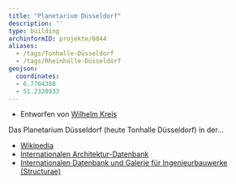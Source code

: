 ```yaml
---
title: "Planetarium Düsseldorf"
description: ''
type: building
archinformID: projekte/6044
aliases:
  - /tags/Tonhalle-Düsseldorf
  - /tags/Rheinhalle-Düsseldorf
geojson:
  coordinates:
  - 6.7704388
  - 51.2320933
---
```


* Entworfen von [Wilhelm Kreis](/tags/Wilhelm-Kreis)

Das Planetarium Düsseldorf (heute Tonhalle Düsseldorf) in der...
* [Wikipedia](https://de.wikipedia.org/wiki/Tonhalle_D%C3%BCsseldorf)
* [Internationalen Architektur-Datenbank](https://deu.archinform.net/projekte/6044.htm)
* [Internationalen Datenbank und Galerie für Ingenieurbauwerke (Structurae)](https://structurae.net/de/bauwerke/tonhalle)
